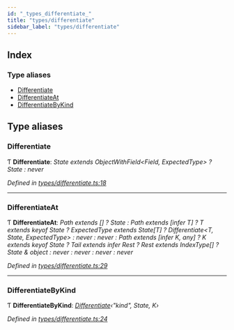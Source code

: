 ```yaml
---
id: "_types_differentiate_"
title: "types/differentiate"
sidebar_label: "types/differentiate"
---
```


## Index

### Type aliases

* [Differentiate](_types_differentiate_.md#differentiate)
* [DifferentiateAt](_types_differentiate_.md#differentiateat)
* [DifferentiateByKind](_types_differentiate_.md#differentiatebykind)

## Type aliases

###  Differentiate

Ƭ **Differentiate**: *State extends ObjectWithField<Field, ExpectedType> ? State : never*

*Defined in [types/differentiate.ts:18](https://github.com/fponticelli/tempo/blob/master/std/src/types/differentiate.ts#L18)*

___

###  DifferentiateAt

Ƭ **DifferentiateAt**: *Path extends [] ? State : Path extends [infer T] ? T extends keyof State ? ExpectedType extends State[T] ? Differentiate<T, State, ExpectedType> : never : never : Path extends [infer K, any] ? K extends keyof State ? Tail<Path> extends infer Rest ? Rest extends IndexType[] ? State & object : never : never : never : never*

*Defined in [types/differentiate.ts:29](https://github.com/fponticelli/tempo/blob/master/std/src/types/differentiate.ts#L29)*

___

###  DifferentiateByKind

Ƭ **DifferentiateByKind**: *[Differentiate](_types_differentiate_.md#differentiate)‹"kind", State, K›*

*Defined in [types/differentiate.ts:24](https://github.com/fponticelli/tempo/blob/master/std/src/types/differentiate.ts#L24)*
